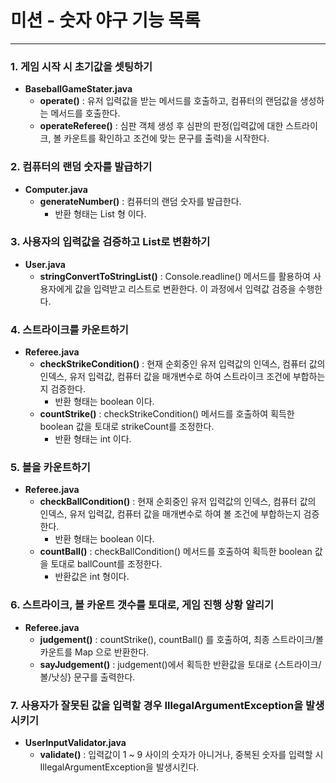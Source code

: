 # 미션 - 숫자 야구 기능 목록

---

### 1. 게임 시작 시 초기값을 셋팅하기
- **BaseballGameStater.java**
  - **operate()** : 유저 입력값을 받는 메서드를 호출하고, 컴퓨터의 랜덤값을 생성하는 메서드를 호출한다.
  - **operateReferee()** : 심판 객체 생성 후 심판의 판정(입력값에 대한 스트라이크, 볼 카운트를 확인하고 조건에 맞는 문구를 출력)을 시작한다.

### 2. 컴퓨터의 랜덤 숫자를 발급하기
- **Computer.java**
  - **generateNumber()** : 컴퓨터의 랜덤 숫자를 발급한다.
    - 반환 형태는 List<String> 형 이다.

### 3. 사용자의 입력값을 검증하고 List<String>로 변환하기
- **User.java**
  - **stringConvertToStringList()** : Console.readline() 메서드를 활용하여 사용자에게 값을 입력받고 리스트로 변환한다. 이 과정에서 입력값 검증을 수행한다.

### 4. 스트라이크를 카운트하기
- **Referee.java**
  - **checkStrikeCondition()** : 현재 순회중인 유저 입력값의 인덱스, 컴퓨터 값의 인덱스, 유저 입력값, 컴퓨터 값을 매개변수로 하여 스트라이크 조건에 부합하는지 검증한다.  
    - 반환 형태는 boolean 이다.
  - **countStrike()** : checkStrikeCondition() 메서드를 호출하여 획득한 boolean 값을 토대로 strikeCount를 조정한다. 
    - 반환 형태는 int 이다.

### 5. 볼을 카운트하기
- **Referee.java**
  - **checkBallCondition()** : 현재 순회중인 유저 입력값의 인덱스, 컴퓨터 값의 인덱스, 유저 입력값, 컴퓨터 값을 매개변수로 하여 볼 조건에 부합하는지 검증한다.
    - 반환 형태는 boolean 이다.
  - **countBall()** : checkBallCondition() 메서드를 호출하여 획득한 boolean 값을 토대로 ballCount를 조정한다.
    - 반환값은 int 형이다.

### 6. 스트라이크, 볼 카운트 갯수를 토대로, 게임 진행 상황 알리기
- **Referee.java**
  - **judgement()** : countStrike(), countBall() 를 호출하여, 최종 스트라이크/볼 카운트를 Map 으로 반환한다.
  - **sayJudgement()** : judgement()에서 획득한 반환값을 토대로 {스트라이크/볼/낫싱} 문구를 출력한다.

### 7. 사용자가 잘못된 값을 입력할 경우 IllegalArgumentException을 발생시키기
- **UserInputValidator.java**
  - **validate()** : 입력값이 1 ~ 9 사이의 숫자가 아니거나, 중복된 숫자를 입력할 시 IllegalArgumentException을 발생시킨다.
